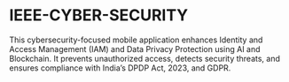 # IEEE-CYBER-SECURITY
This cybersecurity-focused mobile application enhances Identity and Access Management (IAM) and Data Privacy Protection using AI and Blockchain. It prevents unauthorized access, detects security threats, and ensures compliance with India’s DPDP Act, 2023, and GDPR.
